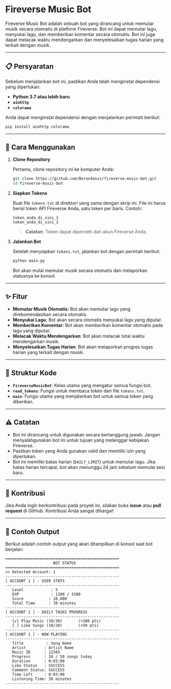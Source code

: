 
# Fireverse Music Bot

Fireverse Music Bot adalah sebuah bot yang dirancang untuk memutar musik secara otomatis di platform Fireverse. Bot ini dapat memutar lagu, menyukai lagu, dan memberikan komentar secara otomatis. Bot ini juga dapat melacak waktu mendengarkan dan menyelesaikan tugas harian yang terkait dengan musik.

---

## 📋 Persyaratan

Sebelum menjalankan bot ini, pastikan Anda telah menginstal dependensi yang diperlukan:

- **Python 3.7 atau lebih baru**
- **`aiohttp`**
- **`colorama`**

Anda dapat menginstal dependensi dengan menjalankan perintah berikut:

```bash
pip install aiohttp colorama
```
---

## 🚀 Cara Menggunakan

1. **Clone Repository**

   Pertama, clone repository ini ke komputer Anda:

   ```bash
   git clone https://github.com/Boren4anzz/fireverse-music-bot.git
   cd fireverse-music-bot
   ```

2. **Siapkan Tokens**

   Buat file `tokens.txt` di direktori yang sama dengan skrip ini. File ini harus berisi token API Fireverse Anda, satu token per baris. Contoh:

   ```
   token_anda_di_sini_1
   token_anda_di_sini_2
   ```

   > **Catatan**: Token dapat diperoleh dari akun Fireverse Anda.

3. **Jalankan Bot**

   Setelah menyiapkan `tokens.txt`, jalankan bot dengan perintah berikut:

   ```bash
   python main.py
   ```

   Bot akan mulai memutar musik secara otomatis dan melaporkan statusnya ke konsol.

---

## ✨ Fitur

- **Memutar Musik Otomatis**: Bot akan memutar lagu yang direkomendasikan secara otomatis.
- **Menyukai Lagu**: Bot akan secara otomatis menyukai lagu yang diputar.
- **Memberikan Komentar**: Bot akan memberikan komentar otomatis pada lagu yang diputar.
- **Melacak Waktu Mendengarkan**: Bot akan melacak total waktu mendengarkan musik.
- **Menyelesaikan Tugas Harian**: Bot akan melaporkan progres tugas harian yang terkait dengan musik.

---

## 🧩 Struktur Kode

- **`FireverseMusicBot`**: Kelas utama yang mengatur semua fungsi bot.
- **`read_tokens`**: Fungsi untuk membaca token dari file `tokens.txt`.
- **`main`**: Fungsi utama yang menjalankan bot untuk semua token yang diberikan.

---

## ⚠️ Catatan

- Bot ini dirancang untuk digunakan secara bertanggung jawab. Jangan menyalahgunakan bot ini untuk tujuan yang melanggar kebijakan Fireverse.
- Pastikan token yang Anda gunakan valid dan memiliki izin yang diperlukan.
- Bot ini memiliki batas harian (`DAILY_LIMIT`) untuk memutar lagu. Jika batas harian tercapai, bot akan menunggu 24 jam sebelum memulai sesi baru.

---

## 🤝 Kontribusi

Jika Anda ingin berkontribusi pada proyek ini, silakan buka **issue** atau **pull request** di GitHub. Kontribusi Anda sangat dihargai!

---

## 📌 Contoh Output

Berikut adalah contoh output yang akan ditampilkan di konsol saat bot berjalan:

```
==================================================
                     BOT STATUS
==================================================
>> Detected Account: 1
--------------------------------------------------
[ ACCOUNT 1 ] - USER STATS
--------------------------------------------------
   Level            : 5
   EXP              : 1200 / 1500
   Score           : 10,000
   Total Time      : 30 minutes
--------------------------------------------------
[ ACCOUNT 1 ] - DAILY TASKS PROGRESS
--------------------------------------------------
   [✔] Play Music (30/30)       (+100 pts)
   [ ] Like Songs (10/20)       (+50 pts)
--------------------------------------------------
[ ACCOUNT 1 ] - NOW PLAYING
--------------------------------------------------
   Title          : Song Name
   Artist        : Artist Name
   Music ID      : 12345
   Progress      : 10 / 50 songs today
   Duration      : 0:03:00
   Like Status   : SUCCESS
   Comment Status: SUCCESS
   Time Left     : 0:03:00
   Listening Time: 30 minutes
--------------------------------------------------
```
